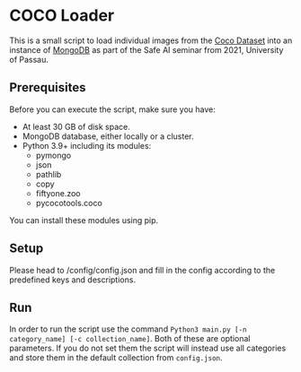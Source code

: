 # COCO Loader  

This is a small script to load individual images from the [Coco Dataset](https://cocodataset.org/#download)
into an instance of [MongoDB](https://www.mongodb.com/) as part of the Safe AI seminar from 2021, University of
Passau. 

## Prerequisites

Before you can execute the script, make sure you have:

- At least 30 GB of disk space.
- MongoDB database, either locally or a cluster. 
- Python 3.9+ including its modules:
    - pymongo
    - json
    - pathlib 
    - copy
    - fiftyone.zoo
    - pycocotools.coco

You can install these modules using pip. 

## Setup

Please head to /config/config.json and fill in the config according to the predefined keys and descriptions.

## Run 

In order to run the script use the command `Python3 main.py [-n category_name] [-c collection_name]`. Both 
of these are optional parameters. If you do not set them the script will instead use all categories and store them in 
the default collection from `config.json`. 



